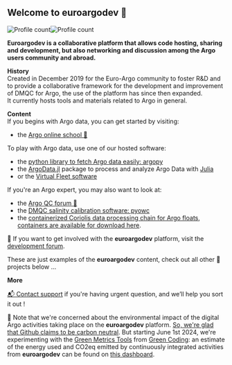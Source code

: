## Welcome to euroargodev 👋  
![Profile count](https://img.shields.io/endpoint?color=blue&url=https%3A%2F%2Fapi.ifremer.fr%2Fargopy%2Fdata%2FARGO-FULL.json&style=flat-square)![Profile count](https://img.shields.io/endpoint?color=green&label=&url=https%3A%2F%2Fapi.ifremer.fr%2Fargopy%2Fdata%2FARGO-BGC.json&style=flat-square)

**Euroargodev is a collaborative platform that allows code hosting, sharing and development, but also networking and discussion among the Argo users community and abroad.**

**History**  
Created in December 2019 for the Euro-Argo community to foster R&D and to provide a collaborative framework for the development and improvement of DMQC for Argo, the use of the platform has since then expanded.  
It currently hosts tools and materials related to Argo in general.

**Content**  
If you begins with Argo data, you can get started by visiting:
- the [Argo online school 🏫](https://euroargodev.github.io/argoonlineschool)

To play with Argo data, use one of our hosted software:
- the [python library to fetch Argo data easily: argopy](https://github.com/euroargodev/argopy)
- the [ArgoData.jl](https://github.com/euroargodev/ArgoData.jl) package to process and analyze Argo Data with [Julia](https://julialang.org)
- or the [Virtual Fleet software](https://github.com/euroargodev/VirtualFleet/)

If you're an Argo expert, you may also want to look at:
- the [Argo QC forum 📣](https://github.com/euroargodev/publicQCforum/issues)
- the [DMQC salinity calibration software: pyowc](https://github.com/euroargodev/argodmqc_owc)
- the [containerized Coriolis data processing chain for Argo floats](https://github.com/euroargodev/Coriolis-data-processing-chain-for-Argo-floats-container), [containers are available for download here](https://github.com/orgs/euroargodev/packages?tab=packages&q=data-processing).

📣 If you want to get involved with the **euroargodev** platform, visit the [development forum](https://github.com/euroargodev/euroargodev.github.io/discussions).

These are just examples of the **euroargodev** content, check out all other 💞 projects below ...

**More**  

[ 📬 Contact support](mailto:contact@euro-argo.eu?subject=euroargodev) if you're having urgent question, and we’ll help you sort it out !

🌿 Note that we're concerned about the environmental impact of the digital Argo activities taking place on the **euroargodev** platform. [So, we're glad that Github claims to be carbon neutral](https://github.blog/2021-04-22-environmental-sustainability-github). But starting June 1st 2024, we're experimenting with the [Green Metrics Tools](https://metrics.green-coding.io) from [Green Coding](https://www.green-coding.io/): an estimate of the energy used and CO2eq emitted by continuously integrated activities from **euroargodev** can be found on [this dashboard](https://metrics.green-coding.io/carbondb-lists.html?company_uuid=4f42f511-4d8d-4d30-9c5e-8490f2c68811).
